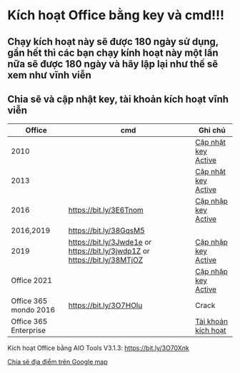 # Kích hoạt Office bằng key và cmd!!!
 
## Chạy kích hoạt này sẽ được 180 ngày sử dụng, gần hết thì các bạn chạy kính hoạt này một lần nữa sẽ được 180 ngày và hãy lập lại như thế sẽ xem như vĩnh viễn ##

## Chia sẽ và cập nhật key, tài khoản kích hoạt vĩnh viễn ##

Office | cmd | Ghi chú
-- | -- | --  
2010||[Cập nhật key Active](https://bsthanh-my.sharepoint.com/:w:/g/personal/laptopxiaomi_bsthanh_tk/ESh50ahbFk1GrAs5HFQjsVoBkkzPs9Ro7vBfZY-0hXkeJQ?e=EclR3u)
2013||[Cập nhật key Active](https://bsthanh-my.sharepoint.com/:w:/g/personal/laptopxiaomi_bsthanh_tk/EdiUBMBXbIFBnLO_5dzAhu0B0LF_cEDvqCtvRuuxw61kgw?e=7a5WT2)
2016|https://bit.ly/3E6Tnom| [Cập nhập key Active](https://bsthanh-my.sharepoint.com/:w:/g/personal/laptopxiaomi_bsthanh_tk/EWy8G90sRmlOltlzWo9L4FUBurSDvoUd5Auh9NjudRan4A?e=pHKaQW)|
2016,2019|https://bit.ly/38GqsM5|
2019|https://bit.ly/3Jwde1e or https://bit.ly/3jwdp1Z or https://bit.ly/38MTjOZ|[Cập nhập key Active](https://bsthanh-my.sharepoint.com/:w:/g/personal/laptopxiaomi_bsthanh_tk/EZ7o3MlcZktIn5fSM32dB3cBL4bc9Eek0AWbqe8M-6cboQ?e=aihAwl)|
Office 2021||[Cập nhập key Active](https://bsthanh-my.sharepoint.com/:w:/g/personal/laptopxiaomi_bsthanh_tk/EXAZRUqCGe9KrRz_Xvk2gAsBYzkdcXCZ9PiBzySV7c0NPw?e=xRlTz1)|
Office 365 mondo 2016|https://bit.ly/3O7HOlu|Crack|
Office 365 Enterprise | |[Tài khoản kích hoạt](https://bsthanh-my.sharepoint.com/:w:/g/personal/laptopxiaomi_bsthanh_tk/EQa9vlOr8JdOqcUEYGyjjfQBvW7eHmeqtjR1KMf__A2lHw?e=wR7SV8)|

Kích hoạt Office bằng AIO Tools V3.1.3:  https://bit.ly/3O70Xnk 

[Chia sẽ địa điểm trên Google map](https://goo.gl/maps/ZAzVMCgx4S4X4A55A)
